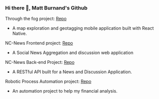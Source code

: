 ### Hi there 👋, Matt Burnand's Github

Through the fog project: [Repo](https://github.com/Mburnand-tech/Through-the-fog)
- A map exploration and geotagging mobile application built with React Native.

NC-News Frontend project: [Repo](https://github.com/Mburnand-tech/nc_news)
- A Social News Aggregation and discussion web application


NC-News Back-end Project: [Repo](https://github.com/Mburnand-tech/News_Server)
- A RESTful API built for a News and Discussion Application.


Robotic Process Automation project: [Repo](https://github.com/Mburnand-tech/Automated_Analysis_13DForms)
- An automation project to help my financial analysis.

<!--
**Mburnand-tech/MBurnand-tech** is a ✨ _special_ ✨ repository because its `README.md` (this file) appears on your GitHub profile.

- Developed a dynamic, user friendly Social News Aggregation web application called NC_news, that presents articles categorised by various topics in a NAV bar at the top.
- The presentation of articles is dynamic, allowing users to view articles with sorting options such as date, comment count, and votes and to upvote/downvote articles and comments.
- A user can log in, which when done is shown by there avatar at the top of the page. Once logged in a user can leave comments on articles, where optimistic rendering confirms a successful comment or vote/unvote on either articles or comments of articles. 


- Designed NC-News back-end to mimic a real-world service like Reddit.
- Ensured high-quality code with 500+ lines of test-driven development using jest and supertest.
- Implemented GET / POST / PATCH / DELETE routes with optional sorting parameters (sort_by, order, topic, limit, pagination).
<Wrote clear and concise documentation for database setup and endpoint use>


Here are some ideas to get you started:

- 🔭 I’m currently working on ...
- 🌱 I’m currently learning ...
- 👯 I’m looking to collaborate on ...
- 🤔 I’m looking for help with ...
- 💬 Ask me about ...
- 📫 How to reach me: ...
- 😄 Pronouns: ...
- ⚡ Fun fact: ...
-->
